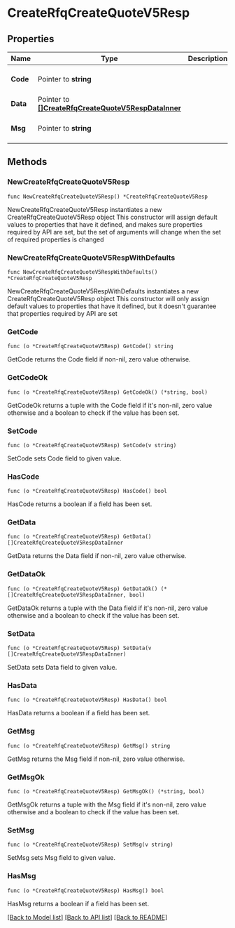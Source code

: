 # CreateRfqCreateQuoteV5Resp

## Properties

Name | Type | Description | Notes
------------ | ------------- | ------------- | -------------
**Code** | Pointer to **string** |  | [optional] [default to ""]
**Data** | Pointer to [**[]CreateRfqCreateQuoteV5RespDataInner**](CreateRfqCreateQuoteV5RespDataInner.md) |  | [optional] 
**Msg** | Pointer to **string** |  | [optional] [default to ""]

## Methods

### NewCreateRfqCreateQuoteV5Resp

`func NewCreateRfqCreateQuoteV5Resp() *CreateRfqCreateQuoteV5Resp`

NewCreateRfqCreateQuoteV5Resp instantiates a new CreateRfqCreateQuoteV5Resp object
This constructor will assign default values to properties that have it defined,
and makes sure properties required by API are set, but the set of arguments
will change when the set of required properties is changed

### NewCreateRfqCreateQuoteV5RespWithDefaults

`func NewCreateRfqCreateQuoteV5RespWithDefaults() *CreateRfqCreateQuoteV5Resp`

NewCreateRfqCreateQuoteV5RespWithDefaults instantiates a new CreateRfqCreateQuoteV5Resp object
This constructor will only assign default values to properties that have it defined,
but it doesn't guarantee that properties required by API are set

### GetCode

`func (o *CreateRfqCreateQuoteV5Resp) GetCode() string`

GetCode returns the Code field if non-nil, zero value otherwise.

### GetCodeOk

`func (o *CreateRfqCreateQuoteV5Resp) GetCodeOk() (*string, bool)`

GetCodeOk returns a tuple with the Code field if it's non-nil, zero value otherwise
and a boolean to check if the value has been set.

### SetCode

`func (o *CreateRfqCreateQuoteV5Resp) SetCode(v string)`

SetCode sets Code field to given value.

### HasCode

`func (o *CreateRfqCreateQuoteV5Resp) HasCode() bool`

HasCode returns a boolean if a field has been set.

### GetData

`func (o *CreateRfqCreateQuoteV5Resp) GetData() []CreateRfqCreateQuoteV5RespDataInner`

GetData returns the Data field if non-nil, zero value otherwise.

### GetDataOk

`func (o *CreateRfqCreateQuoteV5Resp) GetDataOk() (*[]CreateRfqCreateQuoteV5RespDataInner, bool)`

GetDataOk returns a tuple with the Data field if it's non-nil, zero value otherwise
and a boolean to check if the value has been set.

### SetData

`func (o *CreateRfqCreateQuoteV5Resp) SetData(v []CreateRfqCreateQuoteV5RespDataInner)`

SetData sets Data field to given value.

### HasData

`func (o *CreateRfqCreateQuoteV5Resp) HasData() bool`

HasData returns a boolean if a field has been set.

### GetMsg

`func (o *CreateRfqCreateQuoteV5Resp) GetMsg() string`

GetMsg returns the Msg field if non-nil, zero value otherwise.

### GetMsgOk

`func (o *CreateRfqCreateQuoteV5Resp) GetMsgOk() (*string, bool)`

GetMsgOk returns a tuple with the Msg field if it's non-nil, zero value otherwise
and a boolean to check if the value has been set.

### SetMsg

`func (o *CreateRfqCreateQuoteV5Resp) SetMsg(v string)`

SetMsg sets Msg field to given value.

### HasMsg

`func (o *CreateRfqCreateQuoteV5Resp) HasMsg() bool`

HasMsg returns a boolean if a field has been set.


[[Back to Model list]](../README.md#documentation-for-models) [[Back to API list]](../README.md#documentation-for-api-endpoints) [[Back to README]](../README.md)


